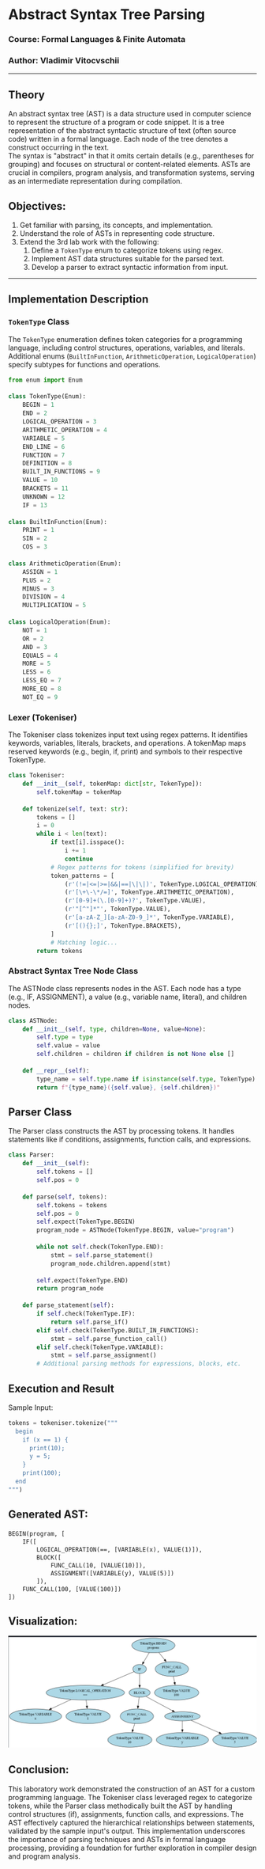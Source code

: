 # Abstract Syntax Tree Parsing

### Course: Formal Languages & Finite Automata  
### Author: Vladimir Vitocvschii  

----  

## Theory  
An abstract syntax tree (AST) is a data structure used in computer science to represent the structure of a program or code snippet. It is a tree representation of the abstract syntactic structure of text (often source code) written in a formal language. Each node of the tree denotes a construct occurring in the text.  
The syntax is "abstract" in that it omits certain details (e.g., parentheses for grouping) and focuses on structural or content-related elements. ASTs are crucial in compilers, program analysis, and transformation systems, serving as an intermediate representation during compilation.  

## Objectives:  
1. Get familiar with parsing, its concepts, and implementation.  
2. Understand the role of ASTs in representing code structure.  
3. Extend the 3rd lab work with the following:  
   1. Define a `TokenType` enum to categorize tokens using regex.  
   2. Implement AST data structures suitable for the parsed text.  
   3. Develop a parser to extract syntactic information from input.  

---

## Implementation Description  

### `TokenType` Class  
The `TokenType` enumeration defines token categories for a programming language, including control structures, operations, variables, and literals. Additional enums (`BuiltInFunction`, `ArithmeticOperation`, `LogicalOperation`) specify subtypes for functions and operations.  
```python  
from enum import Enum  

class TokenType(Enum):  
    BEGIN = 1  
    END = 2  
    LOGICAL_OPERATION = 3  
    ARITHMETIC_OPERATION = 4  
    VARIABLE = 5  
    END_LINE = 6  
    FUNCTION = 7  
    DEFINITION = 8  
    BUILT_IN_FUNCTIONS = 9  
    VALUE = 10  
    BRACKETS = 11  
    UNKNOWN = 12  
    IF = 13  

class BuiltInFunction(Enum):  
    PRINT = 1  
    SIN = 2  
    COS = 3  

class ArithmeticOperation(Enum):  
    ASSIGN = 1  
    PLUS = 2  
    MINUS = 3  
    DIVISION = 4  
    MULTIPLICATION = 5  

class LogicalOperation(Enum):  
    NOT = 1  
    OR = 2  
    AND = 3  
    EQUALS = 4  
    MORE = 5  
    LESS = 6  
    LESS_EQ = 7  
    MORE_EQ = 8  
    NOT_EQ = 9

```      
### Lexer (Tokeniser)
The Tokeniser class tokenizes input text using regex patterns. It identifies keywords, variables, literals, brackets, and operations. A tokenMap maps reserved keywords (e.g., begin, if, print) and symbols to their respective TokenType.

```python
class Tokeniser:  
    def __init__(self, tokenMap: dict[str, TokenType]):  
        self.tokenMap = tokenMap  

    def tokenize(self, text: str):  
        tokens = []  
        i = 0  
        while i < len(text):  
            if text[i].isspace():  
                i += 1  
                continue  
            # Regex patterns for tokens (simplified for brevity)  
            token_patterns = [  
                (r'(!=|<=|>=|&&|==|\|\|)', TokenType.LOGICAL_OPERATION),  
                (r'[\+\-\*/=]', TokenType.ARITHMETIC_OPERATION),  
                (r'[0-9]+(\.[0-9]+)?', TokenType.VALUE),  
                (r'"[^"]*"', TokenType.VALUE),  
                (r'[a-zA-Z_][a-zA-Z0-9_]*', TokenType.VARIABLE),  
                (r'[(){};]', TokenType.BRACKETS),  
            ]  
            # Matching logic...  
        return tokens
```          
### Abstract Syntax Tree Node Class
The ASTNode class represents nodes in the AST. Each node has a type (e.g., IF, ASSIGNMENT), a value (e.g., variable name, literal), and children nodes.

```python
class ASTNode:  
    def __init__(self, type, children=None, value=None):  
        self.type = type  
        self.value = value  
        self.children = children if children is not None else []  

    def __repr__(self):  
        type_name = self.type.name if isinstance(self.type, TokenType) else self.type  
        return f"{type_name}({self.value}, {self.children})"  
```

## Parser Class
The Parser class constructs the AST by processing tokens. It handles statements like if conditions, assignments, function calls, and expressions.

```python
class Parser:  
    def __init__(self):  
        self.tokens = []  
        self.pos = 0  

    def parse(self, tokens):  
        self.tokens = tokens  
        self.pos = 0  
        self.expect(TokenType.BEGIN)  
        program_node = ASTNode(TokenType.BEGIN, value="program")  

        while not self.check(TokenType.END):  
            stmt = self.parse_statement()  
            program_node.children.append(stmt)  

        self.expect(TokenType.END)  
        return program_node  

    def parse_statement(self):  
        if self.check(TokenType.IF):  
            return self.parse_if()  
        elif self.check(TokenType.BUILT_IN_FUNCTIONS):  
            stmt = self.parse_function_call()  
        elif self.check(TokenType.VARIABLE):  
            stmt = self.parse_assignment()  
        # Additional parsing methods for expressions, blocks, etc.
```   
## Execution and Result
Sample Input:

```python
tokens = tokeniser.tokenize("""  
  begin  
    if (x == 1) {  
      print(10);  
      y = 5;  
    }  
    print(100);  
  end  
""")
```  
## Generated AST:
```
BEGIN(program, [  
    IF([  
        LOGICAL_OPERATION(==, [VARIABLE(x), VALUE(1)]),  
        BLOCK([  
            FUNC_CALL(10, [VALUE(10)]),  
            ASSIGNMENT([VARIABLE(y), VALUE(5)])  
        ]),  
    FUNC_CALL(100, [VALUE(100)])  
])  
```
## Visualization:
![My Variant](./image1.png)

## Conclusion:

This laboratory work demonstrated the construction of an AST for a custom programming language. The Tokeniser class leveraged regex to categorize tokens, while the Parser class methodically built the AST by handling control structures (if), assignments, function calls, and expressions. The AST effectively captured the hierarchical relationships between statements, validated by the sample input's output. This implementation underscores the importance of parsing techniques and ASTs in formal language processing, providing a foundation for further exploration in compiler design and program analysis.